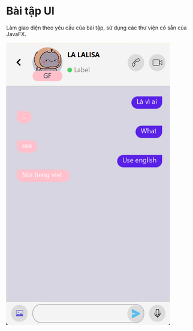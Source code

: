 # Bài tập UI
Làm giao diện theo yêu cầu của bài tập, sử dụng các thư viện có sẵn của JavaFX.

![alt text](pic/Preview2.png "Preview")